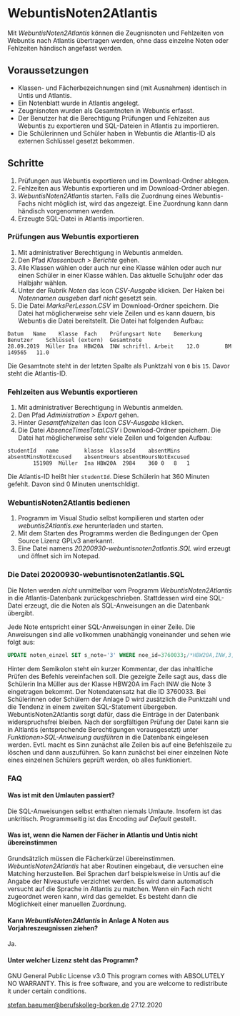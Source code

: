 # WebuntisNoten2Atlantis

Mit *WebuntisNoten2Atlantis* können die Zeugnisnoten und Fehlzeiten von Webuntis nach Atlantis übertragen werden, ohne dass einzelne Noten oder Fehlzeiten händisch angefasst werden.

## Voraussetzungen

* Klassen- und Fächerbezeichnungen sind (mit Ausnahmen) identisch in Untis und Atlantis.
* Ein Notenblatt wurde in Atlantis angelegt.
* Zeugnisnoten wurden als Gesamtnoten in Webuntis erfasst.
* Der Benutzer hat die Berechtigung Prüfungen und Fehlzeiten aus Webuntis zu exportieren und SQL-Dateien in Atlantis zu importieren.
* Die Schülerinnen und Schüler haben in Webuntis die Atlantis-ID als externen Schlüssel gesetzt bekommen.

## Schritte

1. Prüfungen aus Webuntis exportieren und im Download-Ordner ablegen.
2. Fehlzeiten aus Webuntis exportieren und im Download-Ordner ablegen.
3. *WebuntisNoten2Atlantis* starten.
   Falls die Zuordnung eines Webuntis-Fachs nicht möglich ist, wird das angezeigt. Eine Zuordnung kann dann händisch vorgenommen werden.
4. Erzeugte SQL-Datei in Atlantis importieren.

### Prüfungen aus Webuntis exportieren

1. Mit administrativer Berechtigung in Webuntis anmelden.
2. Den Pfad *Klassenbuch > Berichte* gehen.
3. Alle Klassen wählen oder auch nur eine Klasse wählen oder auch nur einen Schüler in einer Klasse wählen. Das aktuelle Schuljahr oder das Halbjahr wählen.
4. Unter der Rubrik *Noten* das Icon *CSV-Ausgabe* klicken. Der Haken bei *Notennamen ausgeben* darf _nicht_ gesetzt sein. 
5. Die Datei *MarksPerLesson.CSV* im Download-Ordner speichern. Die Datei hat möglicherweise sehr viele Zeilen und es kann dauern, bis Webuntis die Datei bereitstellt. Die Datei hat folgenden Aufbau:

```
Datum	Name	Klasse	Fach	Prüfungsart	Note	Bemerkung	Benutzer	Schlüssel (extern)	Gesamtnote
28.09.2019	Müller Ina	HBW20A	INW	schriftl. Arbeit	12.0		BM	149565   11.0	
```

Die Gesamtnote steht in der letzten Spalte als Punktzahl von ```0``` bis ```15```. Davor steht die Atlantis-ID.

### Fehlzeiten aus Webuntis exportieren

1. Mit administrativer Berechtigung in Webuntis anmelden.
2. Den Pfad *Administration > Export* gehen.
3. Hinter *Gesamtfehlzeiten* das Icon *CSV-Ausgabe* klicken.
5. Die Datei *AbsenceTimesTotal.CSV* i Download-Ordner speichern. Die Datei hat möglicherweise sehr viele Zeilen und folgenden Aufbau:

```
studentId	name		klasse	klasseId	absentMins	absentMinsNotExcused	absentHours	absentHoursNotExcused
		151989	Müller	Ina	HBW20A	2984	360	0	8	1
```

Die Atlantis-ID heißt hier ```studentId```. Diese Schülerin hat 360 Minuten gefehlt. Davon sind 0 Minuten unentschldigt.

### WebuntisNoten2Atlantis bedienen

1. Programm im Visual Studio selbst kompilieren und starten oder *webuntis2Atlantis.exe* herunterladen und starten.
2. Mit dem Starten des Programms werden die Bedingungen der Open Source Lizenz GPLv3 anerkannt.
3. Eine Datei namens *20200930-webuntisnoten2atlantis.SQL* wird erzeugt und öffnet sich im Notepad. 


### Die Datei 20200930-webuntisnoten2atlantis.SQL
Die Noten werden _nicht_ unmittelbar vom Programm *WebuntisNoten2Atlantis* in die Atlantis-Datenbank zurückgeschrieben. Stattdessen wird eine SQL-Datei erzeugt, die die Noten als SQL-Anweisungen an die Datenbank übergibt.

Jede Note entspricht einer SQL-Anweisungen in einer Zeile. Die Anweisungen sind alle vollkommen unabhängig voneinander und sehen wie folgt aus:
```SQL
UPDATE noten_einzel SET s_note='3' WHERE noe_id=3760033;/*HBW20A,INW,3,Müller I*/
```  
Hinter dem Semikolon steht ein kurzer Kommentar, der das inhaltliche Prüfen des Befehls vereinfachen soll. 
Die gezeigte Zeile sagt aus, dass die Schülerin Ina Müller aus der Klasse HBW20A im Fach INW die Note 3 eingetragen bekommt. Der Notendatensatz hat die ID 3760033. Bei Schülerinnen oder Schülern der Anlage D wird zusätzlich die Punktzahl und die Tendenz in einem zweiten SQL-Statement übergeben. WebuntisNoten2Atlantis sorgt dafür, dass die Einträge in der Datenbank widerspruchsfrei bleiben.
Nach der sorgfältigen Prüfung der Datei kann sie in Altlantis (entsprechende Berechtigungen vorausgesetzt) unter *Funktionen>SQL-Anweisung ausführen* in die Datenbank eingelesen werden. 
Evtl. macht es Sinn zunächst alle Zeilen bis auf eine Befehlszeile zu löschen und dann auszuführen. So kann zunächst bei einer einzelnen Note eines einzelnen Schülers geprüft werden, ob alles funktioniert.

### FAQ

#### Was ist mit den Umlauten passiert?
Die SQL-Anweisungen selbst enthalten niemals Umlaute. Insofern ist das unkritisch. Programmseitig ist das Encoding auf *Default* gestellt.

#### Was ist, wenn die Namen der Fächer in Atlantis und Untis nicht übereinstimmen
Grundsätzlich müssen die Fächerkürzel übereinstimmen. *WebuntisNoten2Atlantis* hat aber Routinen eingebaut, die versuchen eine Matching herzustellen. 
Bei Sprachen darf beispielsweise in Untis auf die Angabe der Niveaustufe verzichtet werden. Es wird dann automatisch versucht auf die Sprache in Atlantis zu matchen.
Wenn ein Fach nicht zugeordnet weren kann, wird das gemeldet. Es besteht dann die Möglichkeit einer manuellen Zuordnung.

#### Kann *WebuntisNoten2Atlantis* in Anlage A Noten aus Vorjahreszeugnissen ziehen?
Ja.

#### Unter welcher Lizenz steht das Programm?
GNU General Public License v3.0
This program comes with ABSOLUTELY NO WARRANTY.
This is free software, and you are welcome to redistribute it under certain conditions.

stefan.baeumer@berufskolleg-borken.de 27.12.2020
